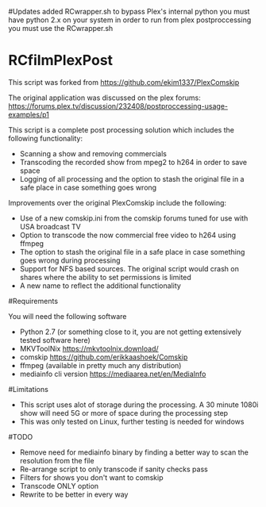 #Updates
added RCwrapper.sh to bypass Plex's internal python
you must have python 2.x on your system
in order to run from plex postproccessing you must use the RCwrapper.sh

# RCfilmPlexPost

This script was forked from https://github.com/ekim1337/PlexComskip

The original application was discussed on the plex forums: https://forums.plex.tv/discussion/232408/postproccessing-usage-examples/p1

This script is a complete post processing solution which includes the following functionality:

- Scanning a show and removing commercials
- Transcoding the recorded show from mpeg2 to h264 in order to save space
- Logging of all processing and the option to stash the original file in a safe place in case something goes wrong

Improvements over the original PlexComskip include the following:

- Use of a new comskip.ini from the comskip forums tuned for use with USA broadcast TV
- Option to transcode the now commercial free video to h264 using ffmpeg
- The option to stash the original file in a safe place in case something goes wrong during processing
- Support for NFS based sources. The original script would crash on shares where the ability to set permissions is limited
- A new name to reflect the additional functionality

#Requirements

You will need the following software

- Python 2.7 (or something close to it, you are not getting extensively tested software here)
- MKVToolNix https://mkvtoolnix.download/
- comskip https://github.com/erikkaashoek/Comskip
- ffmpeg (available in pretty much any distribution)
- mediainfo cli version https://mediaarea.net/en/MediaInfo

#Limitations

- This script uses alot of storage during the processing. A 30 minute 1080i show will need 5G or more of space during the processing step
- This was only tested on Linux, further testing is needed for windows

#TODO

- Remove need for mediainfo binary by finding a better way to scan the resolution from the file
- Re-arrange script to only transcode if sanity checks pass
- Filters for shows you don't want to comskip
- Transcode ONLY option
- Rewrite to be better in every way

